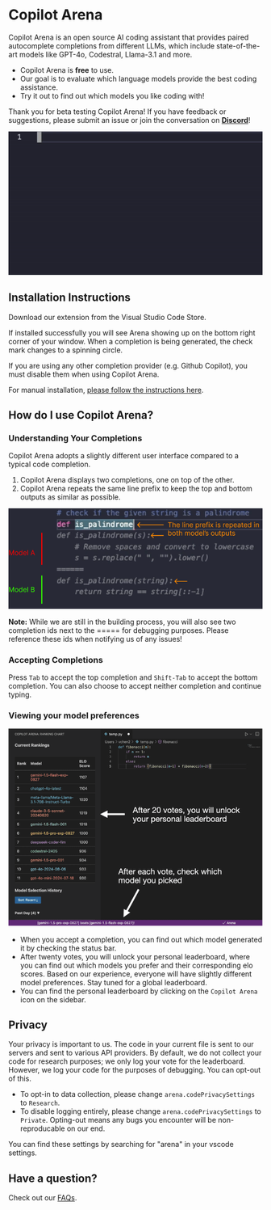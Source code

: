 # Copilot Arena

Copilot Arena is an open source AI coding assistant that provides paired autocomplete completions from different LLMs, which include state-of-the-art models like GPT-4o, Codestral, Llama-3.1 and more. 
- Copilot Arena is **free** to use. 
- Our goal is to evaluate which language models provide the best coding assistance. 
- Try it out to find out which models you like coding with!

Thank you for beta testing Copilot Arena! If you have feedback or suggestions, please submit an issue or join the conversation on [**Discord**](https://discord.gg/z4yzaj7bf7x)!

![Demo](assets/img/demo.gif)

## Installation Instructions

Download our extension from the Visual Studio Code Store.

If installed successfully you will see Arena showing up on the bottom right corner of your window. 
When a completion is being generated, the check mark changes to a spinning circle.

If you are using any other completion provider (e.g. Github Copilot), you must disable them when using Copilot Arena.

For manual installation, [please follow the instructions here](INSTALL.md).

## How do I use Copilot Arena?
### Understanding Your Completions

Copilot Arena adopts a slightly different user interface compared to a typical code completion.

1. Copilot Arena displays two completions, one on top of the other.
2. Copilot Arena repeats the same line prefix to keep the top and bottom outputs as similar as possible.

![Copilot Arena Example](assets/img/example.png)

**Note:** While we are still in the building process, you will also see two completion ids next to the ===== for debugging purposes. Please reference these ids when notifying us of any issues!

### Accepting Completions
Press ```Tab``` to accept the top completion and ```Shift-Tab``` to accept the bottom completion. You can also choose to accept neither completion and continue typing.

### Viewing your model preferences


![Preference Example](assets/img/model_pref_leaderboard.png)


- When you accept a completion, you can find out which model generated it by checking the status bar. 
- After twenty votes, you will unlock your personal leaderboard, where you can find out which models you prefer and their corresponding elo scores. Based on our experience, everyone will have slightly different model preferences. Stay tuned for a global leaderboard. 
- You can find the personal leaderboard by clicking on the `Copilot Arena` icon on the sidebar.


## Privacy

Your privacy is important to us. The code in your current file is sent to our servers and sent to various API providers. By default, we do not collect your code for research purposes; we only log your vote for the leaderboard.
However, we log your code for the purposes of debugging. You can opt-out of this.

- To opt-in to data collection, please change `arena.codePrivacySettings` to `Research`.
- To disable logging entirely, please change `arena.codePrivacySettings` to `Private`. Opting-out means any bugs you encounter will be non-reproducable on our end.

You can find these settings by searching for "arena" in your vscode settings.

## Have a question?

Check out our [FAQs](FAQ.md). 